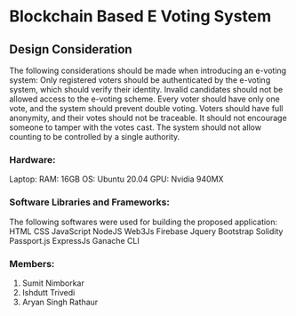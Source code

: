 # Blockchain Based E Voting System

## Design Consideration

The following considerations should be made when introducing an e-voting system:
Only registered voters should be authenticated by the e-voting system, which should verify their identity.
Invalid candidates should not be allowed access to the e-voting scheme.
Every voter should have only one vote, and the system should prevent double voting.
Voters should have full anonymity, and their votes should not be traceable.
It should not encourage someone to tamper with the votes cast.
The system should not allow counting to be controlled by a single authority.

### Hardware: 
Laptop: RAM: 16GB 
OS: Ubuntu 20.04
GPU: Nvidia 940MX 

### Software Libraries and Frameworks: 
The following softwares were used for building the proposed application: 
HTML
CSS
JavaScript
NodeJS
Web3Js
Firebase
Jquery
Bootstrap
Solidity
Passport.js
ExpressJs
Ganache CLI

### Members: 
1. Sumit Nimborkar
2. Ishdutt Trivedi
3. Aryan Singh Rathaur
